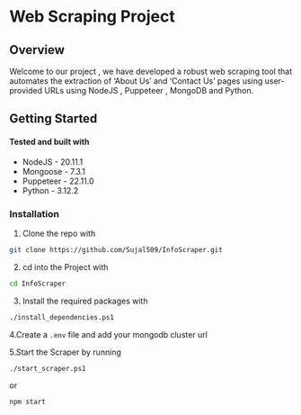 # Web Scraping Project

## Overview
Welcome to our project , we have developed a robust web scraping tool that automates the extraction of ‘About Us’ and ‘Contact Us’ pages using user-provided URLs using NodeJS , Puppeteer , MongoDB and Python.
## Getting Started

#### Tested and built with
- NodeJS - 20.11.1
- Mongoose - 7.3.1
- Puppeteer - 22.11.0
- Python - 3.12.2

### Installation
1. Clone the repo with
  ```bash
git clone https://github.com/Sujal509/InfoScraper.git
```
2. cd into the Project with
  ```bash
cd InfoScraper
```
3. Install the required packages with
  ```bash
./install_dependencies.ps1
```
4.Create a `.env` file and add your mongodb cluster url

5.Start the Scraper by running
```bash
./start_scraper.ps1
```
or 
```bash
npm start
```